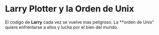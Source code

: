 # Larry Plotter y la Orden de Unix

El codigo de **Larry** cada vez se vuelve mas peligroso.
La **orden de Unix" quiere enfrentarse a ellos y lucha por el bien del mundo.